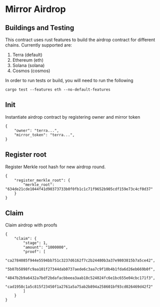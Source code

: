 # Mirror Airdrop <!-- omit in toc -->

## Buildings and Testing
This contract uses rust features to build the airdrop contract for different chains. Currently supported are:
1. Terra (default)
2. Ethereum (eth)
3. Solana (solana)
4. Cosmos (cosmos)

In order to run tests or build, you will need to run the following
```
cargo test --features eth --no-default-features
```

## Init
Instantiate airdrop contract by registering owner and mirror token 

```
{
    "owner": "terra...",
    "mirror_token": "terra...",
}
```

## Register root
Register Merkle root hash for new airdrop round.

```
{
    "register_merkle_root": {
        "merkle_root": "634de21cde1044f41d90373733b0f0fb1c1c71f9652b905cdf159e73c4cf0d37"
    }
}
```

## Claim
Claim airdrop with proofs

```
{
    "claim": {
        "stage": 1,
        "amount": "1000000",
        "proof": [
            "ca2784085f944e5594bb751c3237d6162f7c2b24480b3a37e9803815b7a5ce42",
            "5b07b5898fc9aa101f27344dab0737aede6c3aa7c9f10b4b1fda6d26eb669b0f",
            "4847b2b9a6432a7bdf2bdafacbbeea3aab18c524024fc6e1bc655e04cbc171f3",
            "cad1958c1a5c815f23450f1a2761a5a75ab2b894a258601bf93cd026469d42f2"
        ]
    }
}
```